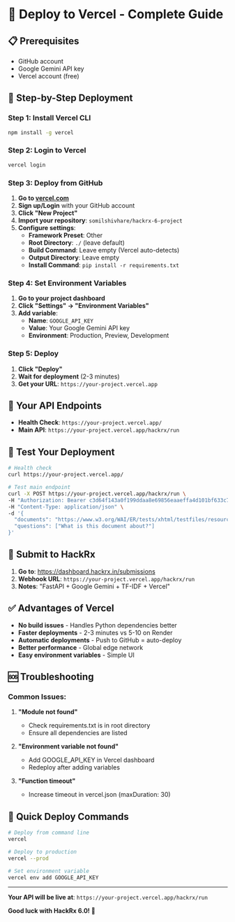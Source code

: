 # 🚀 Deploy to Vercel - Complete Guide

## 📋 Prerequisites

- GitHub account
- Google Gemini API key
- Vercel account (free)

## 🔧 Step-by-Step Deployment

### Step 1: Install Vercel CLI

```bash
npm install -g vercel
```

### Step 2: Login to Vercel

```bash
vercel login
```

### Step 3: Deploy from GitHub

1. **Go to [vercel.com](https://vercel.com)**
2. **Sign up/Login** with your GitHub account
3. **Click "New Project"**
4. **Import your repository**: `somilshivhare/hackrx-6-project`
5. **Configure settings**:
   - **Framework Preset**: Other
   - **Root Directory**: `./` (leave default)
   - **Build Command**: Leave empty (Vercel auto-detects)
   - **Output Directory**: Leave empty
   - **Install Command**: `pip install -r requirements.txt`

### Step 4: Set Environment Variables

1. **Go to your project dashboard**
2. **Click "Settings" → "Environment Variables"**
3. **Add variable**:
   - **Name**: `GOOGLE_API_KEY`
   - **Value**: Your Google Gemini API key
   - **Environment**: Production, Preview, Development

### Step 5: Deploy

1. **Click "Deploy"**
2. **Wait for deployment** (2-3 minutes)
3. **Get your URL**: `https://your-project.vercel.app`

## 🎯 Your API Endpoints

- **Health Check**: `https://your-project.vercel.app/`
- **Main API**: `https://your-project.vercel.app/hackrx/run`

## 🧪 Test Your Deployment

```bash
# Health check
curl https://your-project.vercel.app/

# Test main endpoint
curl -X POST https://your-project.vercel.app/hackrx/run \
-H "Authorization: Bearer c3d64f143a0f199ddaa8e69856eaaeffa4d101bf633c771f581e441ba15ae106" \
-H "Content-Type: application/json" \
-d '{
  "documents": "https://www.w3.org/WAI/ER/tests/xhtml/testfiles/resources/pdf/dummy.pdf",
  "questions": ["What is this document about?"]
}'
```

## 📝 Submit to HackRx

1. **Go to**: https://dashboard.hackrx.in/submissions
2. **Webhook URL**: `https://your-project.vercel.app/hackrx/run`
3. **Notes**: "FastAPI + Google Gemini + TF-IDF + Vercel"

## ✅ Advantages of Vercel

- **No build issues** - Handles Python dependencies better
- **Faster deployments** - 2-3 minutes vs 5-10 on Render
- **Automatic deployments** - Push to GitHub = auto-deploy
- **Better performance** - Global edge network
- **Easy environment variables** - Simple UI

## 🆘 Troubleshooting

### Common Issues:

1. **"Module not found"**
   - Check requirements.txt is in root directory
   - Ensure all dependencies are listed

2. **"Environment variable not found"**
   - Add GOOGLE_API_KEY in Vercel dashboard
   - Redeploy after adding variables

3. **"Function timeout"**
   - Increase timeout in vercel.json (maxDuration: 30)

## 🚀 Quick Deploy Commands

```bash
# Deploy from command line
vercel

# Deploy to production
vercel --prod

# Set environment variable
vercel env add GOOGLE_API_KEY
```

---

**Your API will be live at**: `https://your-project.vercel.app/hackrx/run`

**Good luck with HackRx 6.0! 🚀**
